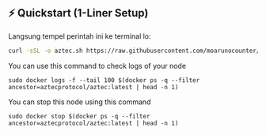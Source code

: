 ## ⚡ Quickstart (1-Liner Setup)

Langsung tempel perintah ini ke terminal lo:

```bash
curl -sSL -o aztec.sh https://raw.githubusercontent.com/moarunocounter/AZTEC/main/aztec.sh && chmod +x aztec.sh && ./aztec.sh
```


You can use this command to check logs of your node
```
sudo docker logs -f --tail 100 $(docker ps -q --filter ancestor=aztecprotocol/aztec:latest | head -n 1)
```
You can stop this node using this command
```
sudo docker stop $(docker ps -q --filter ancestor=aztecprotocol/aztec:latest | head -n 1)
```
